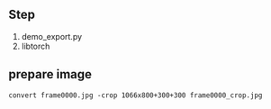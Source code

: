 ## Step
1. demo_export.py
3. libtorch

## prepare image
 
    convert frame0000.jpg -crop 1066x800+300+300 frame0000_crop.jpg